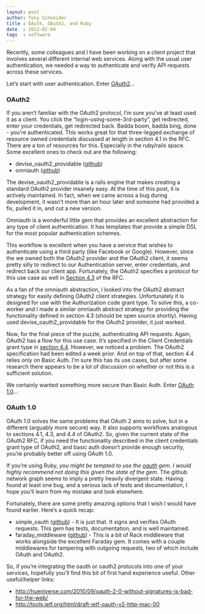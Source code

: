 ```yaml
---
layout: post
author: Tony Schneider
title : OAuth, OAuth2, and Ruby
date  : 2012-02-04
tags  : software
---
```


Recently, some colleagues and I have been working on a client project that involves several different internal web services. Along with the usual user authentication, we needed a way to authenticate and verify API requests across these services.

Let’s start with user authentication. Enter [OAuth2](https://tools.ietf.org/html/draft-ietf-oauth-v2-23)…

### OAuth2

If you aren’t familiar with the OAuth2 protocol, I’m sure you’ve at least used it as a client. You click the “login-using-some-3rd-party”, get redirected, enter your credentials, get redirected back. Badda boom, badda bing, done - you’re authenticated. This works great for that three-legged exchange of resource owned credentials discussed at length in section 4.1 in the RFC. There are a ton of resources for this. Especially in the ruby/rails space. Some excellent ones to check out are the following:

* devise_oauth2_providable ([github](https://github.com/socialcast/devise_oauth2_providable))
* omniauth ([github](https://github.com/omniauth/omniauth))

The devise_oauth2_providable is a rails engine that makes creating a standard OAuth2 provider insanely easy. At the time of this post, it is actively maintained. In fact, when we came across a bug during development, it wasn’t more than an hour later and someone had provided a fix, pulled it in, and cut a new version.

Omniauth is a wonderful little gem that provides an excellent abstraction for any type of client authentication. It has templates that provide a simple DSL for the most popular authentication schemes.

This workflow is excellent when you have a service that wishes to authenticate using a third party (like Facebook or Google). However, since the we owned both the OAuth2 provider and the OAuth2 client, it seems pretty silly to redirect to our Authentication server, enter credentials, and redirect back our client app. Fortunately, the OAuth2 specifies a protocol for this use case as well in [Section 4.3](https://tools.ietf.org/html/draft-ietf-oauth-v2-23#section-4.3) of the RFC.

As a fan of the omniauth abstraction, I looked into the OAuth2 abstract strategy for easily defining OAuth2 client strategies. Unfortunately it is designed for use with the Authorization code grant type. To solve this, a co-worker and I made a similar omniauth abstract strategy for providing the functionality defined in section 4.3 (should be open source shortly). Having used devise_oauth2_providable for the OAuth2 provider, it just worked.

Now, for the final piece of the puzzle, authenticating API requests. Again, OAuth2 has a flow for this use case. It’s specified in the Client Credentials grant type in [section 4.4](https://tools.ietf.org/html/draft-ietf-oauth-v2-23#section-4.4). However, we noticed a problem. The OAuth2 specification had been edited a week prior. And on top of that, section 4.4 relies only on Basic Auth. I’m sure this has its use cases, but after some research there appears to be a lot of discussion on whether or not this is a sufficient solution.

We certainly wanted something more secure than Basic Auth. Enter [OAuth 1.0](https://tools.ietf.org/html/rfc5849)…

### OAuth 1.0

OAuth 1.0 solves the same problems that OAuth 2 aims to solve, but in a different (arguably more secure) way. It also supports workflows analogous to sections 4.1, 4.3, and 4.4 of OAuth2. So, given the current state of the OAuth2 RFC, if you need the functionality described in the client credentials grant type of OAuth2, and basic auth doesn’t provide enough security, you’re probably better off using OAuth 1.0.

If you’re using Ruby, *you might be tempted to use the [oauth](https://github.com/oauth/oauth-ruby) gem. I would highly recommend not doing this given the state of the gem.* The github network graph seems to imply a pretty heavily divergent state. Having found at least one bug, and a serious lack of tests and documentation, I hope you’ll learn from my mistake and look elsewhere.

Fortunately, there are some pretty amazing options that I wish I would have found earlier. Here’s a quick recap:

* simple_oauth ([github](https://github.com/laserlemon/simple_oauth)) - It is just that. It signs and verifies OAuth requests. This gem has tests, documentation, and is well maintained.
* faraday_middleware ([github](https://github.com/pengwynn/faraday_middleware)) - This is a bit of Rack middleware that works alongside the excellent Faraday gem. It comes with a couple middlewares for tampering with outgoing requests, two of which include OAuth and OAuth2.

So, if you’re integrating the oauth or oauth2 protocols into one of your services, hopefully you’ll find this bit of first hand experience useful.
Other useful/helper links:

* http://hueniverse.com/2010/09/oauth-2-0-without-signatures-is-bad-for-the-web/
* http://tools.ietf.org/html/draft-ietf-oauth-v2-http-mac-00
